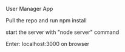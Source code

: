 User Manager App

Pull the repo and run npm install

start the server with "node server" command

Enter: localhost:3000 on browser

